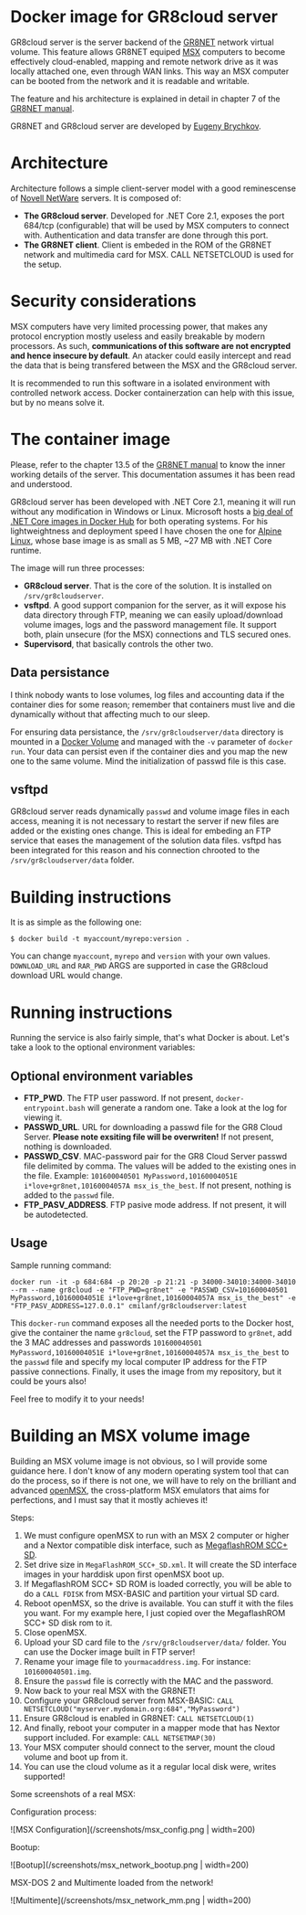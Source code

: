 # Docker image for GR8cloud server
GR8cloud server is the server backend of the [GR8NET](https://www.msx.org/wiki/GR8NET) network virtual volume. This feature allows GR8NET equiped [MSX](https://en.wikipedia.org/wiki/MSX) computers to become effectively cloud-enabled, mapping and remote network drive as it was locally attached one, even through WAN links. This way an MSX computer can be booted from the network and it is readable and writable.

The feature and his architecture is explained in detail in chapter 7 of the [GR8NET manual](http://rs.gr8bit.ru/Documentation/GR8NET-manual.pdf).

GR8NET and GR8cloud server are developed by [Eugeny Brychkov](http://www.gr8bit.ru/).

# Architecture
Architecture follows a simple client-server model with a good reminescense of [Novell NetWare](https://en.wikipedia.org/wiki/NetWare) servers. It is composed of:

  * **The GR8cloud server**. Developed for .NET Core 2.1, exposes the port 684/tcp (configurable) that will be used by MSX computers to connect with. Authentication and data transfer are done through this port.
  * **The GR8NET client**. Client is embeded in the ROM of the GR8NET network and multimedia card for MSX. CALL NETSETCLOUD is used for the setup.

# Security considerations
MSX computers have very limited processing power, that makes any protocol encryption mostly useless and easily breakable by modern processors. As such, **communications of this software are not encrypted and hence insecure by default**. An atacker could easily intercept and read the data that is being transfered between the MSX and the GR8cloud server.

It is recommended to run this software in a isolated environment with controlled network access. Docker containerzation can help with this issue, but by no means solve it.

# The container image
Please, refer to the chapter 13.5 of the [GR8NET manual](http://rs.gr8bit.ru/Documentation/GR8NET-manual.pdf) to know the inner working details of the server. This documentation assumes it has been read and understood.

GR8cloud server has been developed with .NET Core 2.1, meaning it will run without any modification in Windows or Linux. Microsoft hosts a [big deal of .NET Core images in Docker Hub](https://hub.docker.com/r/microsoft/dotnet/) for both operating systems. For his lightweightness and deployment speed I have chosen the one for [Alpine Linux](https://alpinelinux.org/), whose base image is as small as 5 MB, ~27 MB with .NET Core runtime.

The image will run three processes:
  * **GR8cloud server**. That is the core of the solution. It is installed on `/srv/gr8cloudserver`.
  * **vsftpd**. A good support companion for the server, as it will expose his data directory through FTP, meaning we can easily upload/download volume images, logs and the password management file. It support both, plain unsecure (for the MSX) connections and TLS secured ones.
  * **Supervisord**, that basically controls the other two.

## Data persistance
I think nobody wants to lose volumes, log files and accounting data if the container dies for some reason; remember that containers must live and die dynamically without that affecting much to our sleep.

For ensuring data persistance, the `/srv/gr8cloudserver/data` directory is mounted in a [Docker Volume](https://docs.docker.com/storage/volumes/) and managed with the `-v` parameter of `docker run`. Your data can persist even if the container dies and you map the new one to the same volume. Mind the initialization of passwd file is this case.

## vsftpd
GR8cloud server reads dynamically `passwd` and volume image files in each access, meaning it is not necessary to restart the server if new files are added or the existing ones change. This is ideal for embeding an FTP service that eases the management of the solution data files. vsftpd has been integrated for this reason and his connection chrooted to the `/srv/gr8cloudserver/data` folder.

# Building instructions
It is as simple as the following one:
```
$ docker build -t myaccount/myrepo:version .
```
You can change `myaccount`, `myrepo` and `version` with your own values. `DOWNLOAD_URL` and `RAR_PWD` ARGS are supported in case the GR8cloud download URL would change.

# Running instructions
Running the service is also fairly simple, that's what Docker is about. Let's take a look to the optional environment variables:

## Optional environment variables
  * **FTP_PWD**. The FTP user password. If not present, `docker-entrypoint.bash` will generate a random one. Take a look at the log for viewing it.
  * **PASSWD_URL**. URL for downloading a passwd file for the GR8 Cloud Server. **Please note exsiting file will be overwriten!** If not present, nothing is downloaded.
  * **PASSWD_CSV**. MAC-password pair for the GR8 Cloud Server passwd file delimited by comma. The values will be added to the existing ones in the file. Example: `101600040501 MyPassword,10160004051E i*love+gr8net,10160004057A msx_is_the_best`. If not present, nothing is added to the `passwd` file.
  * **FTP_PASV_ADDRESS**. FTP pasive mode address. If not present, it will be autodetected.

## Usage
Sample running command:
```
docker run -it -p 684:684 -p 20:20 -p 21:21 -p 34000-34010:34000-34010 --rm --name gr8cloud -e "FTP_PWD=gr8net" -e "PASSWD_CSV=101600040501 MyPassword,10160004051E i*love+gr8net,10160004057A msx_is_the_best" -e "FTP_PASV_ADDRESS=127.0.0.1" cmilanf/gr8cloudserver:latest
```
This `docker-run` command exposes all the needed ports to the Docker host, give the container the name `gr8cloud`, set the FTP password to `gr8net`, add the 3 MAC addresses and passwords `101600040501 MyPassword,10160004051E i*love+gr8net,10160004057A msx_is_the_best` to the `passwd` file and specify my local computer IP address for the FTP passive connections. Finally, it uses the image from my repository, but it could be yours also!

Feel free to modify it to your needs!

# Building an MSX volume image
Building an MSX volume image is not obvious, so I will provide some guidance here. I don't know of any modern operating system tool that can do the process, so if there is not one, we will have to rely on the brilliant and advanced [openMSX](https://openmsx.org/), the cross-platform MSX emulators that aims for perfections, and I must say that it mostly achieves it!

Steps:

  1. We must configure openMSX to run with an MSX 2 computer or higher and a Nextor compatible disk interface, such as [MegaflashROM SCC+ SD](https://openmsx.org/manual/user.html#sd).
  2. Set drive size in `MegaFlashROM_SCC+_SD.xml`. It will create the SD interface images in your harddisk upon first openMSX boot up.
  3. If MegaflashROM SCC+ SD ROM is loaded correctly, you will be able to do a `CALL FDISK` from MSX-BASIC and partition your virtual SD card.
  4. Reboot openMSX, so the drive is available. You can stuff it with the files you want. For my example here, I just copied over the MegaflashROM SCC+ SD disk rom to it.
  5. Close openMSX.
  6. Upload your SD card file to the `/srv/gr8cloudserver/data/` folder. You can use the Docker image built in FTP server!
  7. Rename your image file to `yourmacaddress.img`. For instance: `101600040501.img`.
  8. Ensure the `passwd` file is correctly with the MAC and the password.
  9. Now back to your real MSX with the GR8NET!
  10. Configure your GR8cloud server from MSX-BASIC: `CALL NETSETCLOUD("myserver.mydomain.org:684","MyPassword")`
  11. Ensure GR8cloud is enabled in GR8NET: `CALL NETSETCLOUD(1)`
  12. And finally, reboot your computer in a mapper mode that has Nextor support included. For example: `CALL NETSETMAP(30)`
  13. Your MSX computer should connect to the server, mount the cloud volume and boot up from it.
  14. You can use the cloud volume as it a regular local disk were, writes supported!

Some screenshots of a real MSX:

Configuration process:

![MSX Configuration](/screenshots/msx_config.png | width=200)

Bootup:

![Bootup](/screenshots/msx_network_bootup.png | width=200)

MSX-DOS 2 and Multimente loaded from the network!

![Multimente](/screenshots/msx_network_mm.png | width=200)